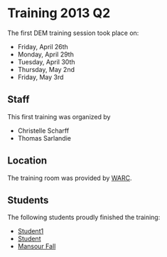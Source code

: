 # Training 2013 Q2

The first DEM training session took place on:

 * Friday, April 26th
 * Monday, April 29th
 * Tuesday, April 30th
 * Thursday, May 2nd
 * Friday, May 3rd

## Staff

This first training was organized by 
 
 * Christelle Scharff
 * Thomas Sarlandie

## Location

The training room was provided by [WARC](http://www.warccroa.org/home/).

## Students

The following students proudly finished the training:

 * [Student1](http://url)
 * [Student](mailto:student@example.com)
 * [Mansour Fall](http://mansourfall.github.io)
 
